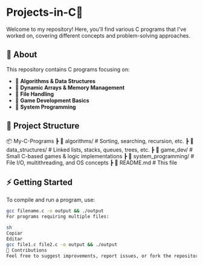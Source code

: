 # Projects-in-C🚀 

Welcome to my repository! Here, you'll find various C programs that I've worked on, covering different concepts and problem-solving approaches.  

## 📌 About  

This repository contains C programs focusing on:  
- 🔹 **Algorithms & Data Structures**  
- 🔹 **Dynamic Arrays & Memory Management**  
- 🔹 **File Handling**  
- 🔹 **Game Development Basics**  
- 🔹 **System Programming**  

## 📂 Project Structure  

📦 My-C-Programs
┣ 📂 algorithms/ # Sorting, searching, recursion, etc.
┣ 📂 data_structures/ # Linked lists, stacks, queues, trees, etc.
┣ 📂 game_dev/ # Small C-based games & logic implementations
┣ 📂 system_programming/ # File I/O, multithreading, and OS concepts
┣ 📜 README.md # This file


## ⚡ Getting Started  

To compile and run a program, use:  

```sh
gcc filename.c -o output && ./output
For programs requiring multiple files:

sh
Copiar
Editar
gcc file1.c file2.c -o output && ./output
📌 Contributions
Feel free to suggest improvements, report issues, or fork the repository!
